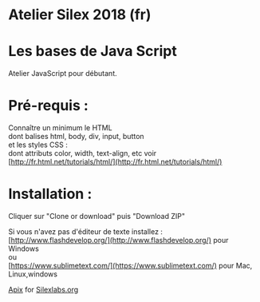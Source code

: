 # Atelier Silex  2018  (fr)
#  Les bases de Java Script 

Atelier JavaScript pour débutant.

# Pré-requis :
 
Connaître un minimum le HTML   
dont balises html, body, div, input, button  
et les styles CSS :  
dont attributs color, width, text-align, etc 
voir  [http://fr.html.net/tutorials/html/](http://fr.html.net/tutorials/html/)
	

# Installation : 
Cliquer sur "Clone or download" puis "Download ZIP"

Si vous n'avez pas d'éditeur de texte installez :  
[http://www.flashdevelop.org/](http://www.flashdevelop.org/) pour Windows  
ou  
[https://www.sublimetext.com/](https://www.sublimetext.com/) pour Mac, Linux,windows
	
 	
[Apix](http://www.pixaline.net/) for [Silexlabs.org](http://www.silexlabs.org/)